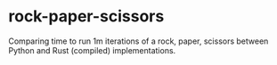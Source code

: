 # rock-paper-scissors
Comparing time to run 1m iterations of a rock, paper, scissors between Python and Rust (compiled) implementations.
